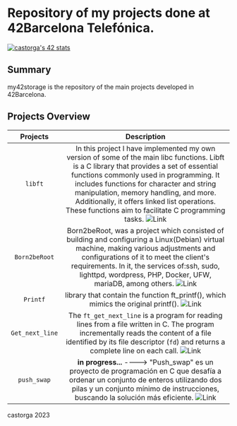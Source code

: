 # Repository of my projects done at 42Barcelona Telefónica.
[![castorga's 42 stats](https://badge42.vercel.app/api/v2/clktfjk1y003008jnbh6tuz61/stats?cursusId=21&coalitionId=206)](https://github.com/JaeSeoKim/badge42)
## Summary
my42storage is the repository of the main projects developed in 42Barcelona.

## Projects Overview

| Projects | Description |
| :------: | :---------: |
| ``libft`` |In this project I have implemented my own version of some of the main libc functions. Libft is a C library that provides a set of essential functions commonly used in programming. It includes functions for character and string manipulation, memory handling, and more. Additionally, it offers linked list operations. These functions aim to facilitate C programming tasks. ![Link](https://github.com/xilen0x/my42storage/tree/main/cursus/project01_libft)|
| ``Born2beRoot`` | Born2beRoot, was a project which consisted of building and configuring a Linux(Debian) virtual machine, making various adjustments and configurations of it to meet the client's requirements. In it, the services of:ssh, sudo, lighttpd, wordpress, PHP, Docker, UFW, mariaDB, among others.  ![Link](https://github.com/xilen0x/Born2beroot-Tutorial)|
| ``Printf`` | library that contain the function ft_printf(), which mimics the original printf(). ![Link](https://github.com/xilen0x/my42storage/tree/main/cursus/project02_printf) |
| ``Get_next_line`` | The `ft_get_next_line` is a program for reading lines from a file written in C. The program incrementally reads the content of a file identified by its file descriptor (`fd`) and returns a complete line on each call. ![Link](https://github.com/xilen0x/my42storage/tree/main/cursus/project04_GetNextLine)|
| ``push_swap`` | **in progress...**   ---->    "Push_swap" es un proyecto de programación en C que desafía a ordenar un conjunto de enteros utilizando dos pilas y un conjunto mínimo de instrucciones, buscando la solución más eficiente. ![Link](https://github.com/xilen0x/42_push_swap)|



castorga 2023
